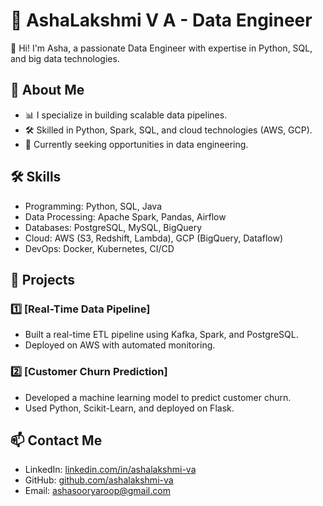 # 🚀 AshaLakshmi V A - Data Engineer

👋 Hi! I'm Asha, a passionate Data Engineer with expertise in Python, SQL, and big data technologies.

## 🌟 About Me
- 📊 I specialize in building scalable data pipelines.
- 🛠️ Skilled in Python, Spark, SQL, and cloud technologies (AWS, GCP).
- 🎯 Currently seeking opportunities in data engineering.

## 🛠️ Skills
- Programming: Python, SQL, Java
- Data Processing: Apache Spark, Pandas, Airflow
- Databases: PostgreSQL, MySQL, BigQuery
- Cloud: AWS (S3, Redshift, Lambda), GCP (BigQuery, Dataflow)
- DevOps: Docker, Kubernetes, CI/CD

## 📂 Projects
### 1️⃣ [Real-Time Data Pipeline]
- Built a real-time ETL pipeline using Kafka, Spark, and PostgreSQL.
- Deployed on AWS with automated monitoring.

### 2️⃣ [Customer Churn Prediction]
- Developed a machine learning model to predict customer churn.
- Used Python, Scikit-Learn, and deployed on Flask.

## 📫 Contact Me
- LinkedIn: [linkedin.com/in/ashalakshmi-va](https://www.linkedin.com/in/ashalakshmi-va/)
- GitHub: [github.com/ashalakshmi-va](https://github.com/ashalakshmi-va)
- Email: ashasooryaroop@gmail.com
